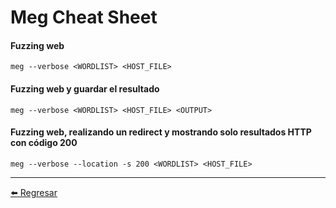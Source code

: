 # Meg Cheat Sheet

#### Fuzzing web
```
meg --verbose <WORDLIST> <HOST_FILE>
```

#### Fuzzing web y guardar el resultado
```
meg --verbose <WORDLIST> <HOST_FILE> <OUTPUT>
```

#### Fuzzing web, realizando un redirect y mostrando solo resultados HTTP con código 200
```
meg --verbose --location -s 200 <WORDLIST> <HOST_FILE>
```

---

[:arrow_left: Regresar](https://github.com/m4lal0/cheatsheets)
